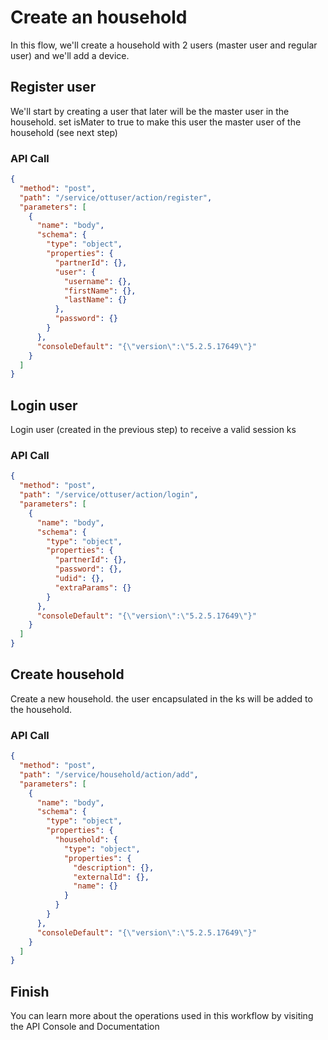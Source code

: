 <!--METADATA
{
  "summary": "Create household with 2 users and 1 device"
}
-->

# Create an household

In this flow, we'll create a household with 2 users (master user and regular user) and we'll add a device.

## Register user

We'll start by creating a user that later will be the master user in the household. set isMater to true to make this user
the master user of the household (see next step)

### API Call

```json
{
  "method": "post",
  "path": "/service/ottuser/action/register",
  "parameters": [
    {
      "name": "body",
      "schema": {
        "type": "object",
        "properties": {
          "partnerId": {},
          "user": {
            "username": {},
            "firstName": {},
            "lastName": {}
          },
          "password": {}
        }
      },
      "consoleDefault": "{\"version\":\"5.2.5.17649\"}"
    }
  ]
}
```

## Login user

Login user (created in the previous step) to receive a valid session ks

### API Call

```json
{
  "method": "post",
  "path": "/service/ottuser/action/login",
  "parameters": [
    {
      "name": "body",
      "schema": {
        "type": "object",
        "properties": {
          "partnerId": {},
          "password": {},
          "udid": {},
          "extraParams": {}
        }
      },
      "consoleDefault": "{\"version\":\"5.2.5.17649\"}"
    }
  ]
}
```

## Create household

Create a new household. the user encapsulated in the ks will be added to the household.

### API Call

```json
{
  "method": "post",
  "path": "/service/household/action/add",
  "parameters": [
    {
      "name": "body",
      "schema": {
        "type": "object",
        "properties": {
          "household": {
            "type": "object",
            "properties": {
              "description": {},
              "externalId": {},
              "name": {}
            }
          }
        }
      },
      "consoleDefault": "{\"version\":\"5.2.5.17649\"}"
    }
  ]
}
```

## Finish

You can learn more about the operations used in this workflow by visiting the API Console and Documentation
